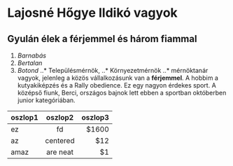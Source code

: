 # Lajosné Hőgye Ildikó vagyok
## Gyulán élek a férjemmel és három fiammal
1. _Barnabás_
1. *Bertalan*
1.  *_Botond_*
..* Településmérnök, 
..* Környezetmérnök 
..* mérnöktanár vagyok, 
jelenleg a közös vállalkozásunk van a **__férjemmel__**.
A hobbim a kutyakiképzés és a Rally obedience. Ez egy nagyon érdekes sport. A középső fiunk, Berci, országos bajnok lett ebben a sportban októberben junior kategóriában. 

| oszlop1     | oszlop2           | oszlop3  |
| ------------- |:-------------:| -----:|
|ez     | fd | $1600 |
| az      | centered      |   $12 |
| amaz | are neat      |    $1 |